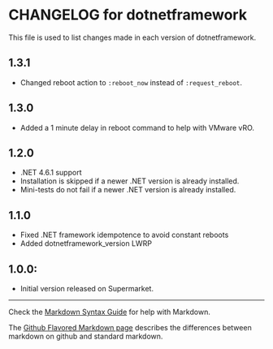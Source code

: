# CHANGELOG for dotnetframework

This file is used to list changes made in each version of dotnetframework.

## 1.3.1
- Changed reboot action to `:reboot_now` instead of `:request_reboot`.

## 1.3.0
- Added a 1 minute delay in reboot command to help with VMware vRO.

## 1.2.0
- .NET 4.6.1 support
- Installation is skipped if a newer .NET version is already installed.
- Mini-tests do not fail if a newer .NET version is already installed.

## 1.1.0
- Fixed .NET framework idempotence to avoid constant reboots
- Added dotnetframework_version LWRP

## 1.0.0:
- Initial version released on Supermarket.

- - -
Check the [Markdown Syntax Guide](http://daringfireball.net/projects/markdown/syntax) for help with Markdown.

The [Github Flavored Markdown page](http://github.github.com/github-flavored-markdown/) describes the differences between markdown on github and standard markdown.
